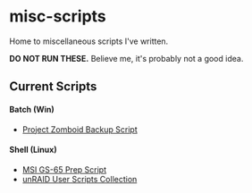 # misc-scripts

Home to miscellaneous scripts I've written.

**DO NOT RUN THESE.** Believe me, it's probably not a good idea.

## Current Scripts
#### Batch (Win)
- [Project Zomboid Backup Script](https://github.com/mrchrisneal/misc-scripts/blob/main/batch/zomboid "Project Zomboid Backup Script")

#### Shell (Linux)
- [MSI GS-65 Prep Script](https://github.com/mrchrisneal/misc-scripts/blob/main/shell/gs-65 "MSI GS-65 Prep Script")
- [unRAID User Scripts Collection](https://github.com/mrchrisneal/unraid-userscripts "unRAID User Scripts Collection")

